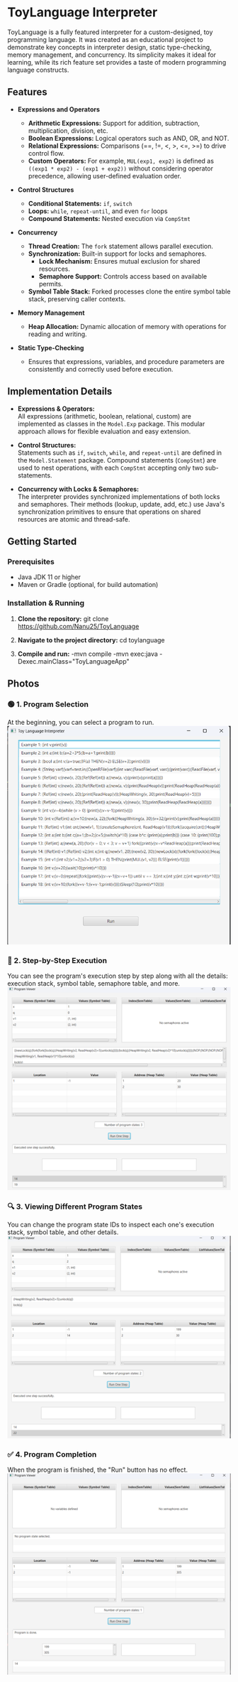 # ToyLanguage Interpreter

ToyLanguage is a fully featured interpreter for a custom-designed, toy programming language. It was created as an educational project to demonstrate key concepts in interpreter design, static type-checking, memory management, and concurrency. Its simplicity makes it ideal for learning, while its rich feature set provides a taste of modern programming language constructs.

## Features

- **Expressions and Operators**
  - **Arithmetic Expressions:** Support for addition, subtraction, multiplication, division, etc.
  - **Boolean Expressions:** Logical operators such as AND, OR, and NOT.
  - **Relational Expressions:** Comparisons (==, !=, <, >, <=, >=) to drive control flow.
  - **Custom Operators:** For example, `MUL(exp1, exp2)` is defined as `((exp1 * exp2) - (exp1 + exp2))` without considering operator precedence, allowing user-defined evaluation order.

- **Control Structures**
  - **Conditional Statements:** `if`, `switch`
  - **Loops:** `while`, `repeat-until`, and even `for` loops
  - **Compound Statements:** Nested execution via `CompStmt`

- **Concurrency**
  - **Thread Creation:** The `fork` statement allows parallel execution.
  - **Synchronization:** Built-in support for locks and semaphores.
    - **Lock Mechanism:** Ensures mutual exclusion for shared resources.
    - **Semaphore Support:** Controls access based on available permits.
  - **Symbol Table Stack:** Forked processes clone the entire symbol table stack, preserving caller contexts.

- **Memory Management**
  - **Heap Allocation:** Dynamic allocation of memory with operations for reading and writing.

- **Static Type-Checking**
  - Ensures that expressions, variables, and procedure parameters are consistently and correctly used before execution.

## Implementation Details

- **Expressions & Operators:**  
  All expressions (arithmetic, boolean, relational, custom) are implemented as classes in the `Model.Exp` package. This modular approach allows for flexible evaluation and easy extension.

- **Control Structures:**  
  Statements such as `if`, `switch`, `while`, and `repeat-until` are defined in the `Model.Statement` package. Compound statements (`CompStmt`) are used to nest operations, with each `CompStmt` accepting only two sub-statements.

- **Concurrency with Locks & Semaphores:**  
  The interpreter provides synchronized implementations of both locks and semaphores. Their methods (lookup, update, add, etc.) use Java's synchronization primitives to ensure that operations on shared resources are atomic and thread-safe.

## Getting Started

### Prerequisites
- Java JDK 11 or higher
- Maven or Gradle (optional, for build automation)

### Installation & Running

1. **Clone the repository:** 
   git clone https://github.com/Nanu25/ToyLanguage

2. **Navigate to the project directory:**
   cd toylanguage

3. **Compile and run:**
   -mvn compile
   -mvn exec:java -Dexec.mainClass="ToyLanguageApp"


## Photos

### 🟢 1. Program Selection  
At the beginning, you can select a program to run.  
![Program Selection](https://github.com/Nanu25/ToyLanguage/blob/main/ex.png)

### 🔄 2. Step-by-Step Execution  
You can see the program's execution step by step along with all the details: execution stack, symbol table, semaphore table, and more.  
![Execution Details](https://github.com/Nanu25/ToyLanguage/blob/main/prgrun.png)

### 🔍 3. Viewing Different Program States  
You can change the program state IDs to inspect each one's execution stack, symbol table, and other details.  
![Program State Selection](https://github.com/Nanu25/ToyLanguage/blob/main/threadchange.png)

### ✅ 4. Program Completion  
When the program is finished, the "Run" button has no effect.  
![Program Completion](https://github.com/Nanu25/ToyLanguage/blob/main/final.png)



